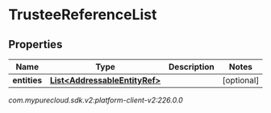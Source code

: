# TrusteeReferenceList


## Properties

| Name | Type | Description | Notes |
| ------------ | ------------- | ------------- | ------------- |
| **entities** | [**List&lt;AddressableEntityRef&gt;**](AddressableEntityRef) |  |  [optional] |




_com.mypurecloud.sdk.v2:platform-client-v2:226.0.0_
